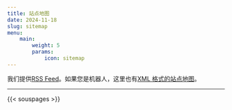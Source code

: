 ```yaml
---
title: 站点地图
date: 2024-11-18
slug: sitemap
menu:
    main:
        weight: 5
        params:
            icon: sitemap
---
```


我们提供[RSS Feed](../feed.xml)。如果您是机器人，这里也有[XML 格式的站点地图](../sitemap.xml)。

---

{{< souspages >}}
